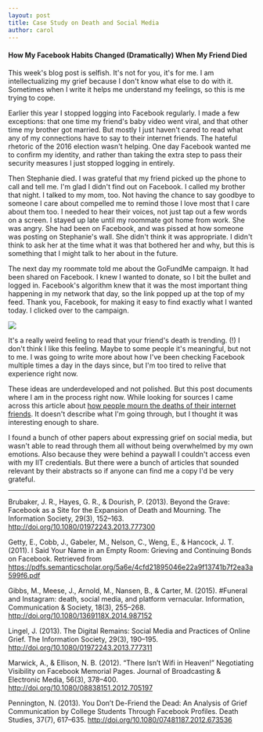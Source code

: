 ```yaml
---
layout: post
title: Case Study on Death and Social Media
author: carol
---
```


#### How My Facebook Habits Changed (Dramatically) When My Friend Died

This week's blog post is selfish. It's not for you, it's for me. I am intellectualizing my grief because I don't know what else to do with it. Sometimes when I write it helps me understand my feelings, so this is me trying to cope.

Earlier this year I stopped logging into Facebook regularly. I made a few exceptions: that one time my friend's baby video went viral, and that other time my brother got married. But mostly I just haven't cared to read what any of my connections have to say to their internet friends. The hateful rhetoric of the 2016 election wasn't helping. One day Facebook wanted me to confirm my identity, and rather than taking the extra step to pass their security measures I just stopped logging in entirely.

Then Stephanie died. I was grateful that my friend picked up the phone to call and tell me. I'm glad I didn't find out on Facebook. I called my brother that night. I talked to my mom, too. Not having the chance to say goodbye to someone I care about compelled me to remind those I love most that I care about them too. I needed to hear their voices, not just tap out a few words on a screen. I stayed up late until my roommate got home from work. She was angry. She had been on Facebook, and was pissed at how someone was posting on Stephanie's wall. She didn't think it was appropriate. I didn't think to ask her at the time what it was that bothered her and why, but this is something that I might talk to her about in the future.

The next day my roommate told me about the GoFundMe campaign. It had been shared on Facebook. I knew I wanted to donate, so I bit the bullet and logged in. Facebook's algorithm knew that it was the most important thing happening in my network that day, so the link popped up at the top of my feed. Thank you, Facebook, for making it easy to find exactly what I wanted today. I clicked over to the campaign. 

<img src="https://libbyh.github.io/methods-f16/images/trending.png">

It's a really weird feeling to read that your friend's death is trending. (!) I don't think I like this feeling. Maybe to some people it's meaningful, but not to me. I was going to write more about how I've been checking Facebook multiple times a day in the days since, but I'm too tired to relive that experience right now. 

These ideas are underdeveloped and not polished. But this post documents where I am in the process right now. While looking for sources I came across this article about <a href = "https://broadly.vice.com/en_us/article/how-people-mourn-the-deaths-of-their-internet-friends">how people mourn the deaths of their internet friends</a>. It doesn't describe what I'm going through, but I thought it was interesting enough to share.

I found a bunch of other papers about expressing grief on social media, but wasn't able to read through them all without being overwhelmed by my own emotions. Also because they were behind a paywall I couldn't access even with my IIT credentials. But there were a bunch of articles that sounded relevant by their abstracts so if anyone can find me a copy I'd be very grateful.

***

Brubaker, J. R., Hayes, G. R., & Dourish, P. (2013). Beyond the Grave: Facebook as a Site for the Expansion of Death and Mourning. The Information Society, 29(3), 152–163. http://doi.org/10.1080/01972243.2013.777300

Getty, E., Cobb, J., Gabeler, M., Nelson, C., Weng, E., & Hancock, J. T. (2011). I Said Your Name in an Empty Room: Grieving and Continuing Bonds on Facebook. Retrieved from https://pdfs.semanticscholar.org/5a6e/4cfd21895046e22a9f13741b7f2ea3a599f6.pdf

Gibbs, M., Meese, J., Arnold, M., Nansen, B., & Carter, M. (2015). #Funeral and Instagram: death, social media, and platform vernacular. Information, Communication & Society, 18(3), 255–268. http://doi.org/10.1080/1369118X.2014.987152

Lingel, J. (2013). The Digital Remains: Social Media and Practices of Online Grief. The Information Society, 29(3), 190–195. http://doi.org/10.1080/01972243.2013.777311

Marwick, A., & Ellison, N. B. (2012). “There Isn’t Wifi in Heaven!” Negotiating Visibility on Facebook Memorial Pages. Journal of Broadcasting & Electronic Media, 56(3), 378–400. http://doi.org/10.1080/08838151.2012.705197

Pennington, N. (2013). You Don’t De-Friend the Dead: An Analysis of Grief Communication by College Students Through Facebook Profiles. Death Studies, 37(7), 617–635. http://doi.org/10.1080/07481187.2012.673536


